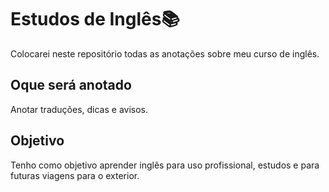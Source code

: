 # Estudos de Inglês📚

Colocarei neste repositório todas as anotações sobre meu curso de inglês.

## Oque será anotado

Anotar traduções, dicas e avisos.

## Objetivo

Tenho como objetivo aprender inglês para uso profissional, estudos e para futuras viagens para o exterior.
